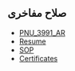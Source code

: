 ## صلاح مفاخری
- [PNU_3991_AR](https://github.com/SalahMafakheri85/PNU_3991_AR)
- [Resume](https://github.com/SalahMafakheri85/PNU_3991_AR/tree/main/Resume)
- [SOP](https://github.com/SalahMafakheri85/PNU_3991_AR/tree/main/SOP)
- [Certificates](https://github.com/SalahMafakheri85/PNU_3991_AR/tree/main/Certificates)
